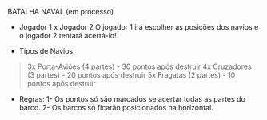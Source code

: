 BATALHA NAVAL (em processo)

- Jogador 1 x Jogador 2
O jogador 1 irá escolher as posições dos navios e o jogador 2 tentará acertá-lo!

- Tipos de Navios:
> 3x Porta-Aviões (4 partes) - 30 pontos após destruir
> 4x Cruzadores   (3 partes) - 20 pontos após destruir
> 5x Fragatas     (2 partes) - 10 pontos após destruir

- Regras:
1- Os pontos só são marcados se acertar todas as partes do barco.
2- Os barcos só ficarão posicionados na horizontal.